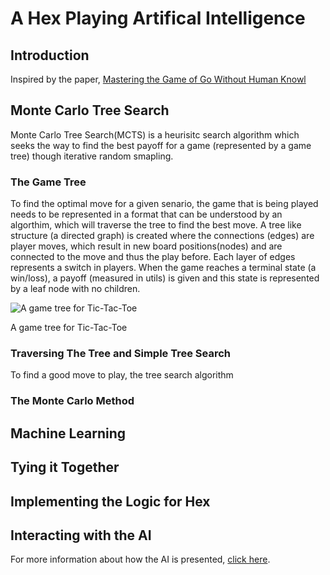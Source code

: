 # A Hex Playing Artifical Intelligence
## Introduction
Inspired by the paper, [Mastering the Game of Go Without Human Knowl](https://github.com/Cadence-Weddle/hex.github.io/blob/master/Game/static/Mastering%20the%20game%20of%20Go%20without%20human%20knowledge.pdf)

## Monte Carlo Tree Search
Monte Carlo Tree Search(MCTS) is a heurisitc search algorithm which seeks the way to find the best payoff for a game (represented by a game tree) though iterative random smapling.
### The Game Tree
To find the optimal move for a given senario, the game that is being played needs to be represented in a format that can be understood by an algorthim, which will traverse the tree to find the best move. A tree like structure (a directed graph) is created where the connections (edges) are player moves, which result in new board positions(nodes) and are connected to the move and thus the play before.
Each layer of edges represents a switch in players. When the game reaches a terminal state (a win/loss), a payoff (measured in utils) is given and this state is represented by a leaf node with no children.

![A game tree for Tic-Tac-Toe](https://upload.wikimedia.org/wikipedia/commons/d/da/Tic-tac-toe-game-tree.svg)

A game tree for Tic-Tac-Toe
### Traversing The Tree and Simple Tree Search
To find a good move to play, the tree search algorithm

### The Monte Carlo Method

## Machine Learning

## Tying it Together

## Implementing the Logic for Hex

## Interacting with the AI
For more information about how the AI is presented, [click here](https://github.com/Cadence-Weddle/hex.github.io/blob/master/Game/Web%20Server%20and%20Frontend%20Explanation.md).
